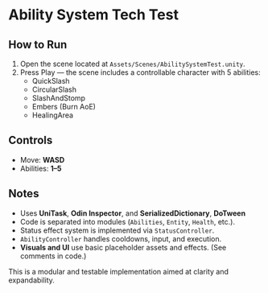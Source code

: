 # Ability System Tech Test

## How to Run
1. Open the scene located at `Assets/Scenes/AbilitySystemTest.unity`.
2. Press Play — the scene includes a controllable character with 5 abilities:
   - QuickSlash
   - CircularSlash
   - SlashAndStomp
   - Embers (Burn AoE)
   - HealingArea

## Controls
- Move: **WASD**
- Abilities: **1–5**

## Notes
- Uses **UniTask**, **Odin Inspector**, and **SerializedDictionary**, **DoTween**
- Code is separated into modules (`Abilities`, `Entity`, `Health`, etc.).
- Status effect system is implemented via `StatusController`.
- `AbilityController` handles cooldowns, input, and execution.
- **Visuals and UI** use basic placeholder assets and effects. (See comments in code.)

This is a modular and testable implementation aimed at clarity and expandability.
